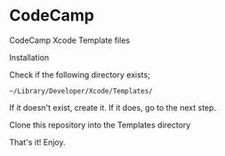 CodeCamp
========

CodeCamp Xcode Template files

Installation

Check if the following directory exists;

	~/Library/Developer/Xcode/Templates/

If it doesn't exist, create it. If it does, go to the next step.

Clone this repository into the Templates directory

That's it! Enjoy.